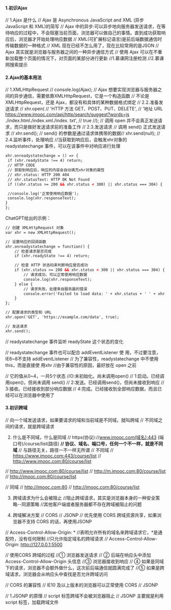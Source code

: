 #### 1.初识Ajax
// 1.Ajax 是什么 
// Ajax 是 Asynchronous JavaScript and XML (异步 JavaScript 和 XML)的简写 
// Ajax 中的异步:可以异步地向服务器发送请求，在等待响应的过程中，不会阻塞当前页面，浏览器可以做自己的事情。直到成功获取响应后，浏览器才开始处理响应数据 
// XML(可扩展标记语言)是前后端数据通信时传输数据的一种格式 
// XML 现在已经不怎么用了，现在比较常用的是JSON 
// Ajax 其实就是浏览器与服务器之间的一种异步通信方式
// 使用 Ajax 可以在不重新加载整个页面的情况下，对页面的某部分进行更新 
//1.慕课网注册检测 
//2.慕课网搜索提示


#### 2.Ajax的基本用法
// 1.XMLHttpRequest
// console.log(Ajax); 
// Ajax 想要实现浏览器与服务器之间的异步通信，需要依靠XMLHttpRequest，它是一个构造函数 
// 不论是 XMLHttpRequest，还是 Ajax，都没有和具体的某种数据格式绑定 
// 2.2.准备发送请求
// xhr.open( 
// 'HTTP 方法 GET、POST、PUT、DELETE', 
// '地址 URL https://www.imooc.com/api/http/search/suggest?words=js ./index.html./index.xml./index. 
txt', // true 
//); 
// 调用 open 并不会真正发送请求，而只是做好发送请求前的准备工作 
// 2.3.发送请求 
// 调用 send() 正式发送请求 
// xhr.send(); 
// send() 的参数是通过请求体携带的数据// xhr.send(null); 
// 2.4.监听事件，处理响应 
//当获取到响应后，会触发xhr对象的 readystatechange 事件，可以在该事件中对响应进行处理 
```html
xhr.onreadystatechange = () => {
 if (xhr.readyState !== 4) return; 
 // HTTP CODE 
 // 获取到响应后，响应的内容会自动填充xhr对象的属性 
 // xhr.status: HTTP 200 404 
 // xhr.statusText: HTTP OK Not Found 
 if ((xhr.status >= 200 && xhr.status < 300) || xhr.status === 304) {

 //console.log('正常使用响应数据');
 console.log(xhr.responseText); 
}
};
```

ChatGPT给出的示例：
```html
// 创建 XMLHttpRequest 对象
var xhr = new XMLHttpRequest();

// 设置响应的回调函数
xhr.onreadystatechange = function() {
    // 检查请求是否完成
    if (xhr.readyState !== 4) return;

    // 检查 HTTP 状态码来判断响应是否成功
    if (xhr.status >= 200 && xhr.status < 300 || xhr.status === 304) {
        // 请求成功，可以正常使用响应数据
        console.log(xhr.responseText);
    } else {
        // 请求失败，处理来自服务器的错误
        console.error('Failed to load data: ' + xhr.status + ' ' + xhr.statusText);
    }
};

// 配置请求的类型和 URL
xhr.open('GET', 'https://example.com/data', true);

// 发送请求
xhr.send();

```
// readystatechange 事件监听 readyState 这个状态的变化

// readystatechange 事件也可以配合 addEventListener 使 
用，不过要注意，IE6~8不支持 addEventListener 
// 为了兼容性，readystatechange 中不使用 this，而是直接使 
用xhr 
//由于兼容性的原因，最好放在 open 之前 

// 它的值从0~4，一共5个状态 
//O:未初始化。尚未调用open() 
// 1:启动。已经调用open()，但尚未调用 send() 
// 2:发送。已经调用send()，但尚未接收到响应 
// 3:接收。已经接收到部分响应数据 
// 4:完成。已经接收到全部响应数据，而且已经可以在浏览器中使用了 

#### 3.初识跨域

// 向一个域发送请求，如果要请求的域和当前域是不同域，就叫跨域 
// 不同域之间的请求，就是跨域请求 

 2. 什么是不同域，什么是同域 
// https(协议)://www.imooc.com(域名):443 (端口号)/course/list(路径) 
**// 协议、域名、端口号，任何一个不一样，就是不同域** 
// 与路径无关，路径一不一样无所谓 
// 不同域 
// https://www.imooc.com:443/course/list
// http://www.imooc.com:80/course/list 

// http://www.imooc.com:80/course/list
// http://m.imooc.com:80/course/list
// http://imooc.com:80/course/list 

// 同域 
// http://imooc.com:80 
// http://imooc.com:80/course/list 


 3. 跨域请求为什么会被阻止 
//阻止跨域请求，其实是浏览器本身的一种安全策略--同源策略 
//其他客户端或者服务器都不存在跨域被阻止的问题 

4. 跨域解决方案 
// CORS
// JSONP 
// 优先使用 CORS 跨域资源共享，如果浏览器不支持 CORS 的话，再使用JSONP 

// Access-Control-Allow-Origin: * 
//表明允许所有的域名来跨域请求它，*是通配符，没有任何限制 
//只允许指定域名的跨域请求 
// Access-Control-Allow-Origin: http://127.0.0.1:5500

// 使用CORS 跨域的过程 
//① 浏览器发送请求 
// ② 后端在响应头中添加 Access-Control-Allow-Origin 头信息 
//③ 浏览器接收到响应 
// ④ 如果是同域下的请求，浏览器不会额外做什么，这次前后端通信就圆满完成了 
//⑤ 如果是跨域请求，浏览器会从响应头中查找是否允许跨域访问 

// CORS 的兼容性 
// IE10 及以上版本的浏览器可以正常使用 CORS 
// JSONP 

// 1.JSONP 的原理 
// script 标签跨域不会被浏览器阻止 
// JSONP 主要就是利用script 标签，加载跨域文件 


